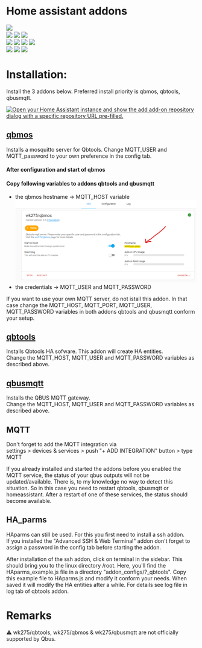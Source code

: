 # Home assistant addons
![](https://img.shields.io/badge/release-v3.1.2-blue)                 
![](https://img.shields.io/badge/arch-arm64-yellow)
![](https://img.shields.io/badge/-armv7-yellow) 
![](https://img.shields.io/badge/-amd64-yellow)
<br/>
![](https://img.shields.io/badge/interfaces_with-qbus_devices-green)
![](https://img.shields.io/badge/-home_assistant_devices-green)
![](https://img.shields.io/badge/-influxDB_v2/grafana_statistics-green)
![](https://img.shields.io/badge/-http_devices-green)
<br/>
![](https://img.shields.io/badge/prerequisites-HA--Operating_system-red)
![](https://img.shields.io/badge/-Hassio-red)
![](https://img.shields.io/badge/-HA--Supervised-red)

# Installation:
Install the 3 addons below. Preferred install priority is qbmos, qbtools, qbusmqtt.

[![Open your Home Assistant instance and show the add add-on repository dialog with a specific repository URL pre-filled.](https://my.home-assistant.io/badges/supervisor_add_addon_repository.svg)](https://my.home-assistant.io/redirect/supervisor_add_addon_repository/?repository_url=https://github.com/wk275/qbtools-v3_HA-addons.git)

## [qbmos](https://github.com/wk275/qbtools-v3_HA-addons/tree/main/qbmos)

Installs a mosquitto server for Qbtools. Change MQTT_USER and MQTT_password to your own preference in the config tab. 

#### After configuration and start of qbmos 
#### Copy following variables to addons qbtools and qbusmqtt

- the qbmos hostname -> MQTT_HOST variable
![alt text](<Qbmos hostname.png>)
- the credentials -> MQTT_USER and MQTT_PASSWORD

If you want to use your own MQTT server, do not istall this addon. In that case  change the MQTT_HOST, MQTT_PORT, MQTT_USER, MQTT_PASSWORD variables in both addons qbtools and qbusmqtt conform your setup.

## [qbtools](https://github.com/wk275/qbtools-v3_HA-addons/tree/main/qbtools)

Installs Qbtools HA sofware. This addon will create HA entities.
</br>Change the MQTT_HOST, MQTT_USER and MQTT_PASSWORD variables as described above.

## [qbusmqtt](https://github.com/wk275/qbtools-v3_HA-addons/tree/main/qbusmqtt)

Installs the QBUS MQTT gateway. 
<br/>Change the MQTT_HOST, MQTT_USER and MQTT_PASSWORD variables as described above.

## MQTT 
Don't forget to add the MQTT integration via 
</br> settings > devices & services >  push "+ ADD INTEGRATION" button > type MQTT 

If you already installed and started the addons before you enabled the MQTT service, the status of your qbus outputs will not be updated/available. There is, to my knowledge no way to detect this situation. So in this case you need to restart qbtools, qbusmqtt or homeassistant. After a restart of one of these services, the status should become available.

## HA_parms 
HAparms can still be used. For this you first need to install a ssh addon. 
</br>If you installed the "Advanced SSH & Web Terminal" addon don't forget to assign a password in the config tab before starting the addon.

After installation of the ssh addon, click on terminal in the sidebar. This should bring you to the linux directory /root.
Here, you'll find the HAparms_example.js file in a directory "addon_configs/?_qbtools".
Copy this example file to HAparms.js and modify it conform your needs. When saved it will modify the HA entities after a while. For details see log file in log tab of qbtools addon.

# Remarks

⚠️ wk275/qbtools, wk275/qbmos & wk275/qbusmqtt are not officially supported by Qbus.
